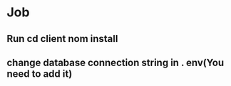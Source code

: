 # Job
## Run cd client nom install
## change database connection string in . env(You need to add it)
